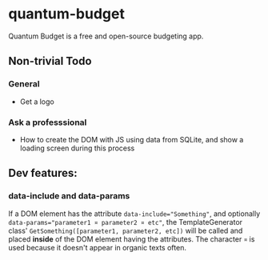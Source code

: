 # quantum-budget
Quantum Budget is a free and open-source budgeting app.

## Non-trivial Todo

### General

- Get a logo

### Ask a professsional

- How to create the DOM with JS using data from SQLite, and show a loading screen during this process

## Dev features:

### data-include and data-params

If a DOM element has the attribute `data-include="Something"`, and optionally `data-params="parameter1 ¤ parameter2 ¤ etc"`, the TemplateGenerator class' `GetSomething([parameter1, parameter2, etc])` will be called and placed **inside** of the DOM element having the attributes. The character `¤` is used because it doesn't appear in organic texts often.